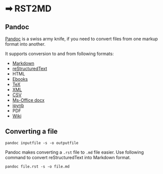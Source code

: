 # ➡ RST2MD

## Pandoc

[Pandoc](https://pandoc.org/) is a swiss army knife, if you need to convert files from one markup
format into another. 

It supports conversion to and from following formats:

- [Markdown](http://daringfireball.net/projects/markdown/)
- [reStructuredText](http://docutils.sourceforge.net/docs/ref/rst/introduction.html)
- HTML
- [Ebooks](http://en.wikipedia.org/wiki/EPUB)
- [TeX](http://www.latex-project.org/) 
- [XML](http://opendocument.xml.org/)
- [CSV](https://tools.ietf.org/html/rfc4180)
- [Ms-Office docx](https://en.wikipedia.org/wiki/Office_Open_XML)
- [ipynb](https://nbformat.readthedocs.io/en/latest/)
- PDF 
- [Wiki](http://www.mediawiki.org/wiki/Help:Formatting) 

## Converting a file

```
pandoc inputfile -s -o outputfile
```

Pandoc makes converting a ```.rst``` file to ```.md``` file easier. Use following command to convert reStructuredText into Markdown format.

```
pandoc file.rst -s -o file.md
```
